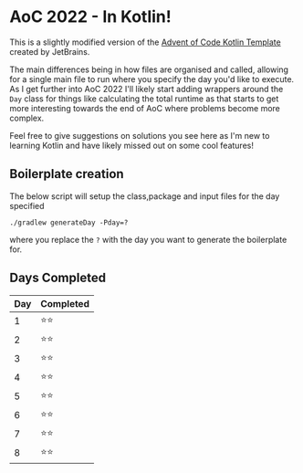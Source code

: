 # AoC 2022 - In Kotlin!

This is a slightly modified version of the [Advent of Code Kotlin Template](https://github.com/kotlin-hands-on/advent-of-code-kotlin-template) created by JetBrains.

The main differences being in how files are organised and called, allowing for a single main file to run where you specify the day you'd like to execute. As I get further into AoC 2022 I'll likely start adding wrappers around the `Day` class for things like calculating the total runtime as that starts to get more interesting towards the end of AoC where problems become more complex.

Feel free to give suggestions on solutions you see here as I'm new to learning Kotlin and have likely missed out on some cool features!

## Boilerplate creation
The below script will setup the class,package and input files for the day specified
```
./gradlew generateDay -Pday=?
```
where you replace the `?` with the day you want to generate the boilerplate for.

## Days Completed
| Day | Completed |
|-----| ----------- |
| 1   | ⭐⭐       |
| 2   | ⭐⭐        |
 | 3   | ⭐⭐       |
 | 4   | ⭐⭐       |
 | 5   | ⭐⭐       |
 | 6   | ⭐⭐       |
 | 7   | ⭐⭐       |
 | 8   | ⭐⭐       |